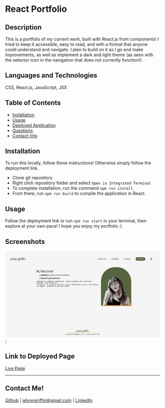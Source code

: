 # React Portfolio

## Description
This is a portfolio of my current work, built with React.js from components! I tried to keep it accessible, easy to read, and with a format that anyone could understand and navigate. I plan to build on it as I go and make improvements, as well as implement a dark and light theme (as seen with the selector icon in the navigation that does not currently function!).

## Languages and Technologies
CSS, React.js, JavaScript, JSX
## Table of Contents
- [Installation](#installation)
- [Usage](#usage)
- [Deployed Application](#link-to-deployed-page)
- [Questions](#questions)
- [Contact Info](#contact-me)
    

## Installation
To run this locally, follow these instructions! Otherwise simply follow the deployment link.
- Clone git repository
- Right click repository folder and select `Open in Integrated Terminal`
- To complete installation, run the command `npm run install`.
- From there, run `npm run build` to compile the application in React.


## Usage
Follow the deployment link or run `npm run start` in your terminal, then explore at your own pace! I hope you enjoy my portfolio :) 

## Screenshots
![Screenshot of the landing page of the portfolio](./my-app/src/assets/images/portfolio-screenshot.png);

## Link to Deployed Page

[Live Page](https://josielynngriffin.github.io/josie-react-portfolio/)

---
## Contact Me!
[Github](https://github.com/josielynngriffin) | jelynngriffin@gmail.com | [LinkedIn](https://www.linkedin.com/in/jessica-griffin-a24630277/)